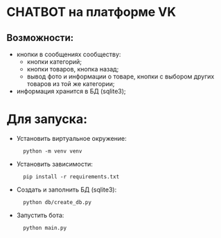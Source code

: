 # CHATBOT на платформе VK
## Возможности:
- кнопки в сообщениях сообществу:
  - кнопки категорий;
  - кнопки товаров, кнопка назад;
  - вывод фото и информации о товаре, кнопки с выбором других товаров из той же категории;
- информация хранится в БД (sqlite3);


# Для запуска:
- Установить виртуальное окружение:

        python -m venv venv
- Установить зависимости:
 
        pip install -r requirements.txt

- Создать и заполнить БД (sqlite3):

		python db/create_db.py 
- Запустить бота:

        python main.py

